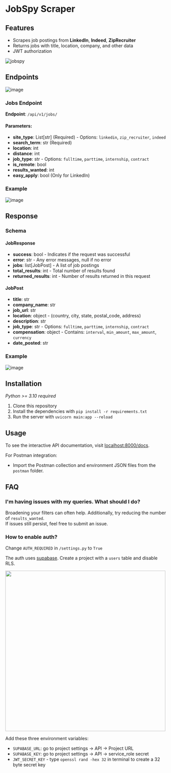 # JobSpy Scraper

## Features

- Scrapes job postings from **LinkedIn**, **Indeed**, **ZipRecruiter**
- Returns jobs with title, location, company, and other data
- JWT authorization
  
![jobspy](https://github.com/cullenwatson/jobspy/assets/78247585/25e66a30-f151-4a68-90b7-dc5874260ee1)

## Endpoints
![image](https://github.com/cullenwatson/jobspy/assets/78247585/22c8840d-41e5-4b56-998b-3979787ad76c)


### Jobs Endpoint

**Endpoint**: `/api/v1/jobs/`

#### Parameters:
- **site_type**: List[str] (Required) - Options: `linkedin`, `zip_recruiter`, `indeed`
- **search_term**: str (Required)
- **location**: int
- **distance**: int
- **job_type**: str - Options: `fulltime`, `parttime`, `internship`, `contract`
- **is_remote**: bool
- **results_wanted**: int
- **easy_apply**: bool (Only for LinkedIn)

### Example
![image](https://github.com/cullenwatson/jobspy/assets/78247585/0e52db2d-ed6b-44e5-8ece-16de707f33ec)


## Response

### Schema

#### JobResponse
- **success**: bool - Indicates if the request was successful
- **error**: str - Any error messages, null if no error
- **jobs**: list[JobPost] - A list of job postings
- **total_results**: int - Total number of results found
- **returned_results**: int - Number of results returned in this request

#### JobPost
- **title**: str 
- **company_name**: str 
- **job_url**: str 
- **location**: object - (country, city, state, postal_code, address)
- **description**: str 
- **job_type**: str - Options: `fulltime`, `parttime`, `internship`, `contract`
- **compensation**: object - Contains: `interval`, `min_amount`, `max_amount`, `currency`
- **date_posted**: str

### Example
![image](https://github.com/cullenwatson/jobspy/assets/78247585/73cb4423-8a53-456a-9da5-9ce7c56d5282)

## Installation
_Python >= 3.10 required_  
1. Clone this repository
2. Install the dependencies with `pip install -r requirements.txt`
4. Run the server with `uvicorn main:app --reload`

## Usage

To see the interactive API documentation, visit [localhost:8000/docs](http://localhost:8000/docs).

For Postman integration:
- Import the Postman collection and environment JSON files from the `postman` folder.


## FAQ

### I'm having issues with my queries. What should I do?

Broadening your filters can often help. Additionally, try reducing the number of `results_wanted`.  
If issues still persist, feel free to submit an issue.

### How to enable auth?

Change `AUTH_REQUIRED` in `/settings.py` to `True`

The auth uses [supabase](https://supabase.com). Create a project with a `users` table and disable RLS.  
  
<img src="https://github.com/cullenwatson/jobspy/assets/78247585/03af18e1-5386-49ad-a2cf-d34232d9d747" width="500">


Add these three environment variables:

- `SUPABASE_URL`: go to project settings -> API -> Project URL  
- `SUPABASE_KEY`: go to project settings -> API -> service_role secret
- `JWT_SECRET_KEY` - type `openssl rand -hex 32` in terminal to create a 32 byte secret key
